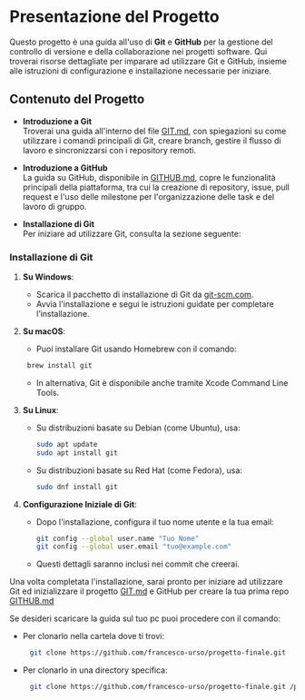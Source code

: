 # Presentazione del Progetto

Questo progetto è una guida all'uso di **Git** e **GitHub** per la gestione del controllo di versione e della collaborazione nei progetti software. Qui troverai risorse dettagliate per imparare ad utilizzare Git e GitHub, insieme alle istruzioni di configurazione e installazione necessarie per iniziare.

## Contenuto del Progetto

- **Introduzione a Git**  
  Troverai una guida all'interno del file [GIT.md](./GIT.md), con spiegazioni su come utilizzare i comandi principali di Git, creare branch, gestire il flusso di lavoro e sincronizzarsi con i repository remoti.

- **Introduzione a GitHub**  
  La guida su GitHub, disponibile in [GITHUB.md](./GITHUB.md), copre le funzionalità principali della piattaforma, tra cui la creazione di repository, issue, pull request e l'uso delle milestone per l'organizzazione delle task e del lavoro di gruppo.

- **Installazione di Git**  
  Per iniziare ad utilizzare Git, consulta la sezione seguente:

### Installazione di Git

1. **Su Windows**:
   - Scarica il pacchetto di installazione di Git da [git-scm.com](https://git-scm.com/downloads/win).
   - Avvia l'installazione e segui le istruzioni guidate per completare l’installazione.

2. **Su macOS**:
   - Puoi installare Git usando Homebrew con il comando:

    ```bash
     brew install git
     ```

   - In alternativa, Git è disponibile anche tramite Xcode Command Line Tools.

3. **Su Linux**:
   - Su distribuzioni basate su Debian (come Ubuntu), usa:

     ```bash
     sudo apt update
     sudo apt install git
     ```

   - Su distribuzioni basate su Red Hat (come Fedora), usa:

     ```bash
     sudo dnf install git
     ```

4. **Configurazione Iniziale di Git**:
   - Dopo l'installazione, configura il tuo nome utente e la tua email:

     ```bash
     git config --global user.name "Tuo Nome"
     git config --global user.email "tuo@example.com"
     ```

   - Questi dettagli saranno inclusi nei commit che creerai.

Una volta completata l'installazione, sarai pronto per iniziare ad utilizzare Git ed inizializzare il progetto [GIT.md](./GIT.md) e GitHub per creare la tua prima repo [GITHUB.md](./GITHUB.md)

Se desideri scaricare la guida sul tuo pc puoi procedere con il comando:

- Per clonarlo nella cartela dove ti trovi:

```bash
     git clone https://github.com/francesco-urso/progetto-finale.git
```

- Per clonarlo in una directory specifica:

```bash
     git clone https://github.com/francesco-urso/progetto-finale.git /percorso/della/directory
```
